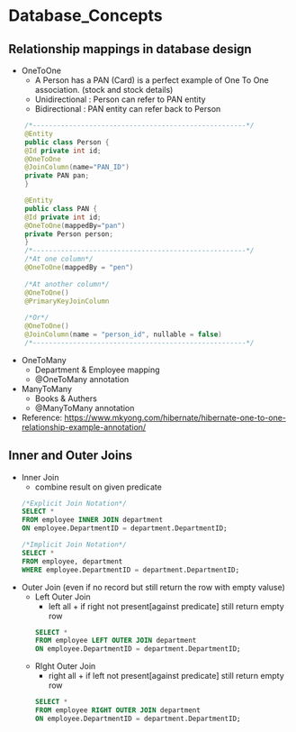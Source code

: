 # Database_Concepts

## Relationship mappings in database design
* OneToOne
  - A Person has a PAN (Card) is a perfect example of One To One association. (stock and stock details)
  - Unidirectional : Person can refer to PAN entity
  - Bidirectional : PAN entity can refer back to Person
```java
    /*-----------------------------------------------------*/
    @Entity
    public class Person {
    @Id private int id;
    @OneToOne
    @JoinColumn(name="PAN_ID")
    private PAN pan;
    }

    @Entity
    public class PAN {
    @Id private int id;
    @OneToOne(mappedBy="pan")
    private Person person;
    }
    /*-----------------------------------------------------*/
    /*At one column*/
    @OneToOne(mappedBy = "pen")
   
    /*At another column*/
    @OneToOne()
    @PrimaryKeyJoinColumn
   
    /*Or*/
    @OneToOne()
    @JoinColumn(name = "person_id", nullable = false)
    /*-----------------------------------------------------*/   
```
* OneToMany
  - Department & Employee mapping
  - @OneToMany annotation
* ManyToMany
  - Books & Authers
  - @ManyToMany annotation
* Reference: https://www.mkyong.com/hibernate/hibernate-one-to-one-relationship-example-annotation/

## Inner and Outer Joins
* Inner Join
  - combine result on given predicate
  ```sql
  /*Explicit Join Notation*/
  SELECT *
  FROM employee INNER JOIN department
  ON employee.DepartmentID = department.DepartmentID;
  
  /*Implicit Join Notation*/
  SELECT *
  FROM employee, department
  WHERE employee.DepartmentID = department.DepartmentID;
  ```
* Outer Join (even if no record but still return the row with empty valuse)
  - Left Outer Join
    - left all + if right not present[against predicate] still return empty row
    ```sql
    SELECT *
    FROM employee LEFT OUTER JOIN department
    ON employee.DepartmentID = department.DepartmentID;
    ```
  - RIght Outer Join
    - right all + if left not present[against predicate] still return empty row
    ```sql
    SELECT *
    FROM employee RIGHT OUTER JOIN department
    ON employee.DepartmentID = department.DepartmentID;
    ```


